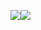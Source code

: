 <a href="https://codeclimate.com/github/fey/frontend-project-lvl1/maintainability"><img src="https://api.codeclimate.com/v1/badges/d2eca04515318a65b16b/maintainability" /></a><img src="https://github.com/fey/frontend-project-lvl1/workflows/CI/badge.svg" />